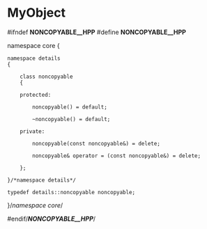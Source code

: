 MyObject
========
#ifndef __NONCOPYABLE__HPP__
#define __NONCOPYABLE__HPP__

namespace core
{

	namespace details
	{

		class noncopyable
		{

		protected:

			noncopyable() = default;

			~noncopyable() = default;

		private:

			noncopyable(const noncopyable&) = delete;

			noncopyable& operator = (const noncopyable&) = delete;

		};

	}/*namespace details*/

	typedef details::noncopyable noncopyable;

}/*namespace core*/

#endif/*__NONCOPYABLE__HPP__*/
